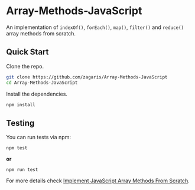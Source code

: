 # Array-Methods-JavaScript

An implementation of `indexOf()`, `forEach()`, `map()`, `filter()` and `reduce()` array methods from scratch.

## Quick Start

Clone the repo.

```bash
git clone https://github.com/zagaris/Array-Methods-JavaScript
cd Array-Methods-JavaScript
```
Install the dependencies.

```bash
npm install
```

## Testing
You can run tests via npm:

```
npm test
```

**or**

```
npm run test
```


For more details check [Implement JavaScript Array Methods From Scratch](https://dev.to/zagaris/implement-javascript-array-methods-from-scratch-2pl1).

